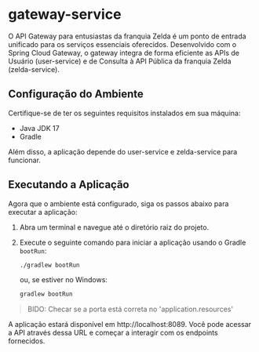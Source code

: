 # gateway-service

O API Gateway para entusiastas da franquia Zelda é um ponto de entrada unificado para os serviços essenciais oferecidos. Desenvolvido com o Spring Cloud Gateway, o gateway integra de forma eficiente as APIs de Usuário (user-service) e de Consulta à API Pública da franquia Zelda (zelda-service).

## Configuração do Ambiente

Certifique-se de ter os seguintes requisitos instalados em sua máquina:

- Java JDK 17
- Gradle

Além disso, a aplicação depende do user-service e zelda-service para funcionar.

## Executando a Aplicação

Agora que o ambiente está configurado, siga os passos abaixo para executar a aplicação:

1. Abra um terminal e navegue até o diretório raiz do projeto.

2. Execute o seguinte comando para iniciar a aplicação usando o Gradle `bootRun`:

    ```bash
    ./gradlew bootRun
    ```

    ou, se estiver no Windows:

    ```bash
    gradlew bootRun
    ```

> BIDO: Checar se a porta está correta no 'application.resources'

A aplicação estará disponível em http://localhost:8089. Você pode acessar a API através dessa URL e começar a interagir com os endpoints fornecidos.
